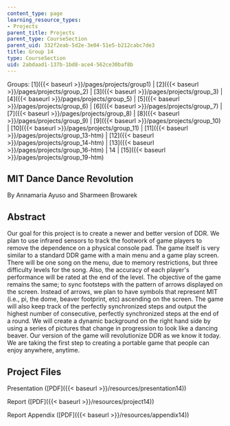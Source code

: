 ```yaml
---
content_type: page
learning_resource_types:
- Projects
parent_title: Projects
parent_type: CourseSection
parent_uid: 332f2eab-5d2e-3e04-51e5-b212cabc7de3
title: Group 14
type: CourseSection
uid: 2abdaad1-137b-1bd8-ace4-562ce30baf8b
---
```


Groups: [1]({{< baseurl >}}/pages/projects/group1) | [2]({{< baseurl >}}/pages/projects/group_2) | [3]({{< baseurl >}}/pages/projects/group_3) | [4]({{< baseurl >}}/pages/projects/group_5) | [5]({{< baseurl >}}/pages/projects/group_6) | [6]({{< baseurl >}}/pages/projects/group_7) | [7]({{< baseurl >}}/pages/projects/group_8) | [8]({{< baseurl >}}/pages/projects/group_9) | [9]({{< baseurl >}}/pages/projects/group_10) | [10]({{< baseurl >}}/pages/projects/group_11) | [11]({{< baseurl >}}/pages/projects/group_13-htm) | [12]({{< baseurl >}}/pages/projects/group_14-htm) | [13]({{< baseurl >}}/pages/projects/group_16-htm) | 14 | [15]({{< baseurl >}}/pages/projects/group_19-htm)

MIT Dance Dance Revolution
--------------------------

By Annamaria Ayuso and Sharmeen Browarek

Abstract
--------

Our goal for this project is to create a newer and better version of DDR. We plan to use infrared sensors to track the footwork of game players to remove the dependence on a physical console pad. The game itself is very similar to a standard DDR game with a main menu and a game play screen. There will be one song on the menu, due to memory restrictions, but three difficulty levels for the song. Also, the accuracy of each player's performance will be rated at the end of the level. The objective of the game remains the same; to sync footsteps with the pattern of arrows displayed on the screen. Instead of arrows, we plan to have symbols that represent MIT (i.e., pi, the dome, beaver footprint, etc) ascending on the screen. The game will also keep track of the perfectly synchronized steps and output the highest number of consecutive, perfectly synchronized steps at the end of a round. We will create a dynamic background on the right hand side by using a series of pictures that change in progression to look like a dancing beaver. Our version of the game will revolutionize DDR as we know it today. We are taking the first step to creating a portable game that people can enjoy anywhere, anytime.

Project Files
-------------

Presentation ([PDF]({{< baseurl >}}/resources/presentation14))

Report ([PDF]({{< baseurl >}}/resources/project14))

Report Appendix ([PDF]({{< baseurl >}}/resources/appendix14))